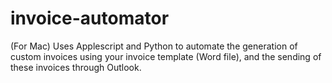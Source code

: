 # invoice-automator
(For Mac) Uses Applescript and Python to automate the generation of custom invoices using your invoice template (Word file), and the sending of these invoices through Outlook.
